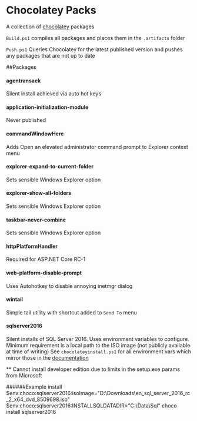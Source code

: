 # Chocolatey Packs #
A collection of [chocolatey](https://chocolatey.org/) packages 

`Build.ps1` compiles all packages and places them in the `.artifacts` folder

`Push.ps1` Queries Chocolatey for the latest published version and pushes any packages that are not up to date

##Packages
#### agentransack
Silent install achieved via auto hot keys

#### application-initialization-module
Never published

#### commandWindowHere
Adds Open an elevated administrator command prompt to Explorer context menu 

#### explorer-expand-to-current-folder
Sets sensible Windows Explorer option

#### explorer-show-all-folders
Sets sensible Windows Explorer option

#### taskbar-never-combine
Sets sensible Windows Explorer option

#### httpPlatformHandler
Required for ASP.NET Core RC-1

#### web-platform-disable-prompt
Uses Autohotkey to disable annoying inetmgr dialog

#### wintail
Simple tail utility with shortcut added to `Send To` menu

#### sqlserver2016
Silent installs of SQL Server 2016. Uses environment variables to configure.
Minimum requirement is a local path to the ISO image (not publicly available at time of writing)
See `chocolateyinstall.ps1` for all environment vars which mirror those in the [documentation](https://msdn.microsoft.com/en-us/library/ms144259.aspx)

** Cannot install developer edition due to limits in the setup.exe params from Microsoft

######Example install
	$env:choco:sqlserver2016:isoImage="D:\Downloads\en_sql_server_2016_rc_2_x64_dvd_8509698.iso"
	$env:choco:sqlserver2016:INSTALLSQLDATADIR="C:\Data\Sql"
	choco install sqlserver2016





